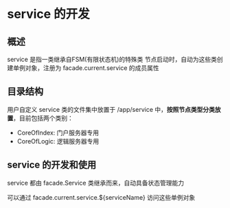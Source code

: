 # service 的开发

## 概述

service 是指一类继承自FSM(有限状态机)的特殊类
节点启动时，自动为这些类创建单例对象，注册为 facade.current.service 的成员属性

## 目录结构

用户自定义 service 类的文件集中放置于 /app/service 中，**按照节点类型分类放置**，目前包括两个类别：
- CoreOfIndex: 门户服务器专用
- CoreOfLogic: 逻辑服务器专用

## service 的开发和使用

service 都由 facade.Service 类继承而来，自动具备状态管理能力

可以通过 facade.current.service.${serviceName} 访问这些单例对象
